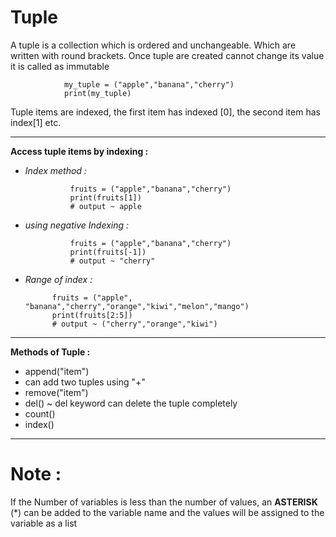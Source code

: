 # Tuple 

A tuple is a collection which is ordered  and unchangeable. Which are written with round brackets. 
Once tuple are created cannot change its value it is called as immutable

                my_tuple = ("apple","banana","cherry")
                print(my_tuple)

Tuple items are indexed, the first item has indexed [0], the second item has index[1] etc.

<hr>

**Access tuple items by indexing :**
- *Index method :*

                fruits = ("apple","banana","cherry")
                print(fruits[1])
                # output ~ apple

- *using negative Indexing :*

                fruits = ("apple","banana","cherry")
                print(fruits[-1])
                # output ~ "cherry"

- *Range of index :*

            fruits = ("apple", "banana","cherry","orange","kiwi","melon","mango")
            print(fruits[2:5])
            # output ~ ("cherry","orange","kiwi")

<hr>

**Methods of Tuple :**

- append("item") 
- can add two tuples using "+"
- remove("item")
- del()  ~ del keyword can delete the tuple completely 
- count() 
- index()

<hr>

# Note : 

If the Number of variables is less than the number of values, an **ASTERISK** (*) can be added to the variable name and the values will be assigned to the variable as a list  

